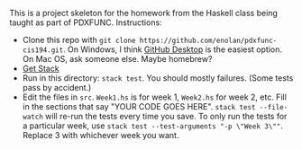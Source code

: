 This is a project skeleton for the homework from the Haskell class being taught
as part of PDXFUNC. Instructions:
- Clone this repo with `git clone https://github.com/enolan/pdxfunc-cis194.git`.
  On Windows, I think [GitHub Desktop](https://desktop.github.com/) is the
  easiest option. On Mac OS, ask someone else. Maybe homebrew?
- [Get Stack](https://docs.haskellstack.org/en/stable/README/)
- Run in this directory: `stack test`. You should mostly failures. (Some tests
  pass by accident.)
- Edit the files in `src`. `Week1.hs` is for week 1, `Week2.hs` for week 2, etc.
  Fill in the sections that say "YOUR CODE GOES HERE". `stack test --file-watch`
  will re-run the tests every time you save. To only run the tests for a
  particular week, use `stack test --test-arguments "-p \"Week 3\""`. Replace 3
  with whichever week you want.
